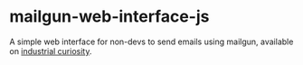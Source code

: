 # mailgun-web-interface-js

A simple web interface for non-devs to send emails using mailgun, available on [industrial curiosity](https://industrialcuriosity.com/mailgun).
